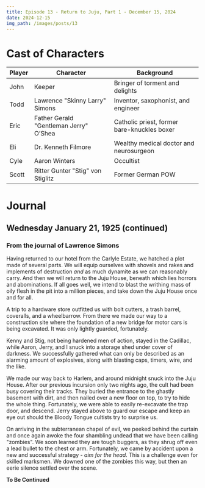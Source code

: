 ```yaml
---
title: Episode 13 - Return to Juju, Part 1 - December 15, 2024
date: 2024-12-15
img_path: /images/posts/13
---
```


# Cast of Characters

| Player | Character                              | Background                                                      |
|--------|----------------------------------------|-----------------------------------------------------------------|
| John   | Keeper                                 | Bringer of torment and delights                                 |
| Todd   | Lawrence "Skinny Larry" Simons         | Inventor, saxophonist, and engineer                             |
| Eric   | Father Gerald "Gentleman Jerry" O’Shea | Catholic priest, former bare-knuckles boxer                     |
| Eli    | Dr. Kenneth Filmore                    | Wealthy medical doctor and neurosurgeon                         |
| Cyle   | Aaron Winters                          | Occultist                                                       |
| Scott  | Ritter Gunter "Stig" von Stiglitz      | Former German POW                                               |


# Journal


## Wednesday January 21, 1925 (continued)


### From the journal of Lawrence Simons

Having returned to our hotel from the Carlyle Estate, we hatched a plot made of several parts. We will equip ourselves with shovels and rakes and implements of destruction *and* as much dynamite as we can reasonably carry. And then we will return to the Juju House, beneath which lies horrors and abominations. If all goes well, we intend to blast the writhing mass of oily flesh in the pit into a million pieces, and take down the Juju House once and for all.

A trip to a hardware store outfitted us with bolt cutters, a trash barrel, coveralls, and a wheelbarrow. From there we made our way to a construction site where the foundation of a new bridge for motor cars is being excavated. It was only lightly guarded, fortunately.

Kenny and Stig, not being hardened men of action, stayed in the Cadillac, while Aaron, Jerry, and I snuck into a storage shed under cover of darkness. We successfully gathered what can only be described as an alarming amount of explosives, along with blasting caps, timers, wire, and the like.

We made our way back to Harlem, and around midnight snuck into the Juju House. After our previous incursion only two nights ago, the cult had been busy covering their tracks. They buried the entrance to the ghastly basement with dirt, and then nailed over a new floor on top, to try to hide the whole thing. Fortunately, we were able to easily re-excavate the trap door, and descend. Jerry stayed above to guard our escape and keep an eye out should the Bloody Tongue cultists try to surprise us.

On arriving in the subterranean chapel of evil, we peeked behind the curtain and once again awoke the four shambling undead that we have been calling "zombies". We soon learned they are tough buggers, as they shrug off even a lead bullet to the chest or arm. Fortunately, we came by accident upon a new and successful strategy - *aim for the head*. This is a challenge even for skilled marksmen. We downed one of the zombies this way, but then an eerie silence settled over the scene.

**To Be Continued**

